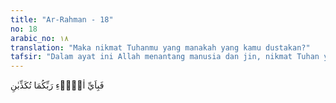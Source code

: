 ```yaml
---
title: "Ar-Rahman - 18"
no: 18
arabic_no: ١٨
translation: "Maka nikmat Tuhanmu yang manakah yang kamu dustakan?"
tafsir: "Dalam ayat ini Allah menantang manusia dan jin, nikmat Tuhan yang manakah yang mereka dustakan. Apakah mereka mengingkari hujan dan faedah-faedahnya? Ataukah mereka mengingkari manfaat adanya perubahan musim yang di dalamnya terdapat perubahan tanaman-tanaman yang harus ditanam pada musim panas atau musim dingin? Ataukah mereka mengingkari tentang keistimewaan yang terdapat pada perubahan udara yang mengatur perasaan manusia dan binatang. ("
---
```

فَبِاَيِّ اٰلَاۤءِ رَبِّكُمَا تُكَذِّبٰنِ 